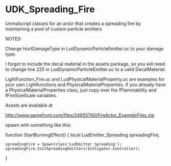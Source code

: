 UDK_Spreading_Fire
==================

Unrealscript classes for an actor that creates a spreading fire by maintaining a pool of custom particle emitters



NOTES:

Change HurtDamageType in LudDynamicParticleEmitter.uc to your damage type.

I forgot to include the decal material in the assets package, so you will need to change line 225 in LudDynamicParticleEmitter.uc to a valid DecalMaterial.


LightFunction_Fire.uc and LudPhysicalMaterialProperty.uc are examples for your own Lightfunctions and PhysicalMaterialProperties.
If you already have a PhysicalMaterialProperties class, just copy over the fFlammability and fFireSizeScale variables.

Assets are available at

http://www.gamefront.com/files/24655740/FireActor_ExampleFiles.zip


spawn with something like this:

function StartBurningEffect()
{
	local LudEmitter_Spreading spreadingFire;
	
	spreadingFire = Spawn(class'LudEmitter_Spreading');
	spreadingFire.InitSpreadingEmitters(Instigator.Controller);
}